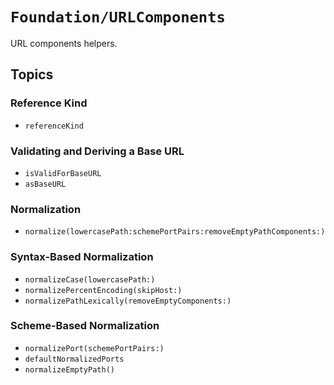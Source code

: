 # ``Foundation/URLComponents``

URL components helpers.

## Topics

### Reference Kind

- ``referenceKind``

### Validating and Deriving a Base URL

- ``isValidForBaseURL``
- ``asBaseURL``

### Normalization

- ``normalize(lowercasePath:schemePortPairs:removeEmptyPathComponents:)``

### Syntax-Based Normalization

- ``normalizeCase(lowercasePath:)``
- ``normalizePercentEncoding(skipHost:)``
- ``normalizePathLexically(removeEmptyComponents:)``

### Scheme-Based Normalization

- ``normalizePort(schemePortPairs:)``
- ``defaultNormalizedPorts``
- ``normalizeEmptyPath()``
